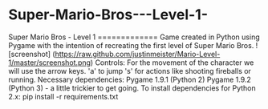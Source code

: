 # Super-Mario-Bros---Level-1-
Super Mario Bros - Level 1 =============  Game created in Python using Pygame with the intention of recreating the first level of Super Mario Bros.  ! [screenshot] (https://raw.github.com/justinmeister/Mario-Level-1/master/screenshot.png)  Controls:  For the movement of the character we will use the arrow keys.  'a' to jump  's' for actions like shooting fireballs or running.  Necessary dependencies:  Pygame 1.9.1 (Python 2)  Pygame 1.9.2 (Python 3) - a little trickier to get going.  To install dependencies for Python 2.x:  pip install -r requirements.txt
